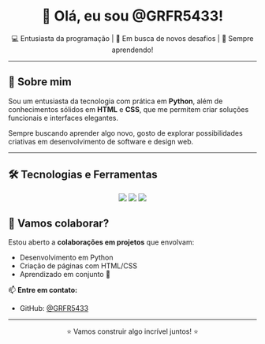 <h1 align="center">👋 Olá, eu sou @GRFR5433!</h1>

<p align="center">
  💻 Entusiasta da programação | 🚀 Em busca de novos desafios | 🌟 Sempre aprendendo!
</p>

---

## 🧠 Sobre mim

Sou um entusiasta da tecnologia com prática em **Python**, além de conhecimentos sólidos em **HTML** e **CSS**, que me permitem criar soluções funcionais e interfaces elegantes.

Sempre buscando aprender algo novo, gosto de explorar possibilidades criativas em desenvolvimento de software e design web.

---

## 🛠️ Tecnologias e Ferramentas

<div align="center">
  <img src="https://img.shields.io/badge/-Python-3776AB?style=for-the-badge&logo=python&logoColor=white" />
  <img src="https://img.shields.io/badge/-HTML5-E34F26?style=for-the-badge&logo=html5&logoColor=white" />
  <img src="https://img.shields.io/badge/-CSS3-1572B6?style=for-the-badge&logo=css3&logoColor=white" />
</div>

## 🤝 Vamos colaborar?

Estou aberto a **colaborações em projetos** que envolvam:
- Desenvolvimento em Python
- Criação de páginas com HTML/CSS
- Aprendizado em conjunto 🚀

📫 **Entre em contato:**  
- GitHub: [@GRFR5433](https://github.com/GRFR5433)

---

<p align="center">
  ⭐ Vamos construir algo incrível juntos! ⭐
</p>

